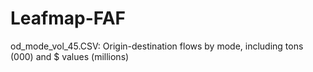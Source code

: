 # Leafmap-FAF

od_mode_vol_45.CSV: Origin-destination flows by mode, including tons (000) and $ values (millions)
